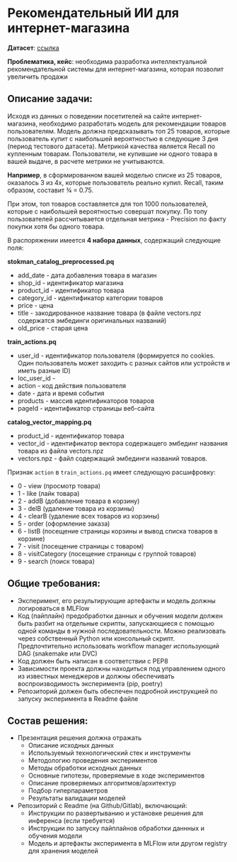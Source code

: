 # Рекомендательный ИИ для интернет-магазина

**Датасет**: [ссылка](https://contestfiles.storage.yandexcloud.net/companies/codenrock-13/contests/kokochackathon2024/catalog_vector_mapping%20%281%29.zip)

**Проблематика, кейс**: необходима разработка интеллектуальной рекомендательной системы для интернет-магазина, 
которая позволит увеличить продажи

## Описание задачи:

Исходя из данных о поведении посетителей на сайте интернет-магазина, необходимо разработать модель для рекомендации 
товаров пользователям. Модель должна предсказывать топ 25 товаров, которые пользователь купит с наибольшей вероятностью 
в следующие 3 дня (период тестового датасета). Метрикой качества является Recall по купленным товарам. Пользователи, 
не купившие ни одного товара в вашей выдаче, в расчете метрики не учитываются.

**Например**, в сформированном вашей моделью списке из 25 товаров, оказалось 3 из 4х, которые пользователь реально 
купил. Recall, таким образом, составит ¾ = 0.75.

При этом, топ товаров составляется для топ 1000 пользователей, которые с наибольшей вероятностью совершат покупку.
По топу пользователей рассчитывается отдельная метрика - Precision по факту покупки хотя бы одного товара.

В распоряжении имеется **4 набора данных**, содержащий следующие поля:

**stokman_catalog_preprocessed.pq**
- add_date - дата добавления товара в магазин
- shop_id - идентификатор магазина
- product_id - идентификатор товара
- category_id - идентификатор категории товаров
- price - цена
- title - закодированное название товара (в файле vectors.npz содержатся эмбединги оригинальных названий)
- old_price - старая цена

**train_actions.pq**
- user_id - идентификатор пользователя (формируется по cookies. Один пользователь может заходить с разных сайтов или устройств и иметь разные ID)
- loc_user_id - 
- action - код действия пользователя
- date - дата и время события 
- products - массив идентификаторов товаров
- pageId - идентификатор страницы веб-сайта 

**catalog_vector_mapping.pq**
- product_id - идентификатор товара
- vector_id - идентификатор вектора содержащего эмбединг названия товара из файла vectors.npz
- vectors.npz - файл содержащий эмбединги названий товаров.

Признак `action` в `train_actions.pq` имеет следующую расшифровку:
- 0 - view (просмотр товара)
- 1 - like (лайк товара)
- 2 - addB (добавление товара в корзину)
- 3 - delB (удаление товара из корзины)
- 4 - clearB (удаление всех товаров из корзины)
- 5 - order (оформление заказа)
- 6 - listB (посещение страницы корзины и вывод списка товаров в корзине)
- 7 - visit (посещение страницы с товаром)
- 8 - visitCategory (посещение страницы с группой товаров)
- 9 - search (поиск товара)

## Общие требования:

- Эксперимент, его результирующие артефакты и модель должны логироваться в MLFlow
- Код (пайплайн) предобработки данных и обучения модели должен быть разбит на отдельные скрипты,
запускающиеся с помощью одной команды в нужной последовательности. Можно реализовать через собственный Python или 
консольный скрипт. Предпочтительно использовать workflow manager использующий DAG (snakemake или DVC)
- Код должен быть написан в соответствии с PEP8
- Зависимости проекта должны находиться под управлением одного из известных менеджеров и должны обеспечивать 
воспроизводимость эксперимента (pip, poetry)
- Репозиторий должен быть обеспечен подробной инструкцией по запуску эксперимента в Readme файле

## Состав решения:

- Презентация решения должна отражать 
  - Описание исходных данных 
  - Используемый технологический стек и инструменты 
  - Методологию проведения экспериментов 
  - Методы обработки исходных данных 
  - Основные гипотезы, проверяемые в ходе экспериментов 
  - Описание проверяемых алгоритмов/архитектур 
  - Подбор гиперпараметров 
  - Результаты валидации моделей 
- Репозиторий с Readme (на Github/Gitlab), включающий:
  - Инструкции по развертыванию и установке решения для инференса (если требуется)
  - Инструкции по запуску пайплайнов обработки даннных и обучения модели 
  - Модель и артефакты эксперимента в MLFlow или другом registry для хранения моделей
